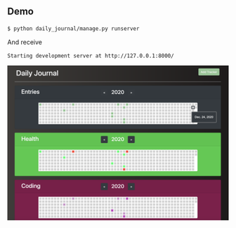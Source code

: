 ## Demo
```bash
$ python daily_journal/manage.py runserver
```
And receive
```bash
Starting development server at http://127.0.0.1:8000/
```
![Alt text](/example.png?raw=true "Title")
